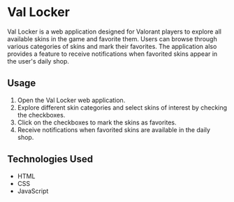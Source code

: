 # Val Locker

Val Locker is a web application designed for Valorant players to explore all available skins in the game and favorite them. Users can browse through various categories of skins and mark their favorites. The application also provides a feature to receive notifications when favorited skins appear in the user's daily shop.

## Usage

1. Open the Val Locker web application.
2. Explore different skin categories and select skins of interest by checking the checkboxes.
3. Click on the checkboxes to mark the skins as favorites.
4. Receive notifications when favorited skins are available in the daily shop.

## Technologies Used

- HTML
- CSS
- JavaScript
